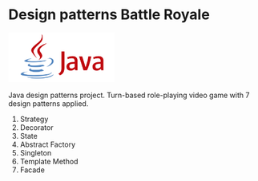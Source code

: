 # Design patterns Battle Royale

<img src="https://github.com/jorgecasase/github-repos-img/blob/main/img/java.png" alt="java" height="100"/>

Java design patterns project. Turn-based role-playing video game with 7 design patterns applied.
1. Strategy
2. Decorator
3. State
4. Abstract Factory
5. Singleton
6. Template Method
7. Facade
